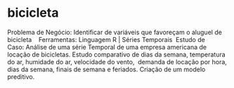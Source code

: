 # bicicleta
Problema de Negócio: Identificar de variáveis que favoreçam o aluguel de bicicleta      Ferramentas: Linguagem R | Séries Temporais  ​  Estudo de Caso: Análise de uma série Temporal de uma empresa americana de locação de bicicletas. Estudo comparativo de dias da semana, temperatura do ar, humidade do ar, velocidade do vento,  demanda de locação por hora, dias da semana, finais de semana e feriados. Criação de um modelo preditivo. 
